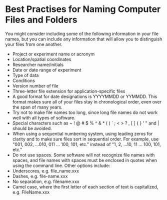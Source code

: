 # Best Practises for Naming Computer Files and Folders

You might consider including some of the following information in your file names, but you can include any information that will allow you to distinguish your files from one another. 

* Project or experiment name or acronym
* Location/spatial coordinates
* Researcher name/initials
* Date or date range of experiment
* Type of data
* Conditions
* Version number of file
* Three-letter file extension for application-specific files
* A good format for date designations is YYYYMMDD or YYMMDD. This format makes sure all of your files stay in chronological order, even over the span of many years.
* Try not to make file names too long, since long file names do not work well with all types of software.
* Special characters such as  ~ ! @ # $ % ^ & * ( ) ` ; < > ? , [ ] { } ' " and | should be avoided.
* When using a sequential numbering system, using leading zeros for clarity and to make sure files sort in sequential order. For example, use "001, 002, ...010, 011 ... 100, 101, etc." instead of "1, 2, ...10, 11 ... 100, 101, etc."
* Do not use spaces. Some software will not recognize file names with spaces, and file names with spaces must be enclosed in quotes when using the command line. Other options include:
* Underscores, e.g. file_name.xxx
* Dashes, e.g. file-name.xxx
* No separation, e.g. filename.xxx
* Camel case, where the first letter of each section of text is capitalized, e.g. FileName.xxx
